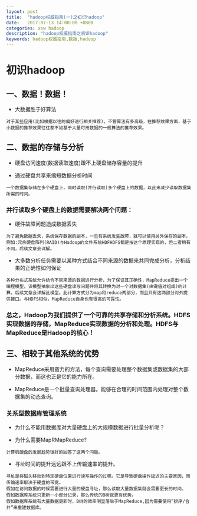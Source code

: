 ```yaml
---
layout: post
title:  "hadoop权威指南(一)之初识hadoop"
date:   2017-07-13 14:00:00 +0800
categories: xsw hadoop
description: "hadoop权威指南之初识hadoop"
keywords: hadoop权威指南,数据,hadoop
---
```


# 初识hadoop

## 一、数据！数据！

- 大数据胜于好算法

```
对于某些应用(比如根据以往的偏好进行相关推荐)，不管算法有多高级，在推荐效果方面，基于小数据的推荐效果往往都不如基于大量可用数据的一般算法的推荐效果。
```

## 二、数据的存储与分析

- 硬盘访问速度(数据读取速度)跟不上硬盘储存容量的提升

- 通过硬盘共享来缩短数据分析时间

```
一个数据集存储在多个硬盘上，同时读取(并行读取)多个硬盘上的数据，以此来减少读取数据集所需的时间。
```

### 并行读取多个硬盘上的数据需要解决两个问题：

- 硬件故障问题造成数据丢失

```
为了避免数据丢失，系统保存数据的副本，一旦有系统发生故障，就可以使用另外保存的副本。例如:冗余硬盘阵列(RAID)与Hadoop的文件系统HDFHDFS都是按这个原理实现的，但二者稍有不同，后续文章会详解。
```

- 大多数分析任务需要以某种方式结合不同来源的数据来共同完成分析，分析结果的正确性如何保证

```
各种分布式系统允许结合不同来源的数据进行分析，为了保证其正确性，MapReduce提出一个编程模型，该模型抽象出这些硬盘读写问题并将其转换为对一个对数据集(由键值对组成)的计算。后续文章会详解此模型。此计算方式分为map和reduce两部分，而且只有这两部分对外提供接口。与HDFS相似，MapReduce自身也有很高的可靠性。
```

### 总之，Hadoop为我们提供了一个可靠的共享存储和分析系统。HDFS实现数据的存储，MapReduce实现数据的分析和处理。HDFS与MapReduce是Hadoop的核心！

## 三、相较于其他系统的优势

- MapReduce采用蛮力的方法，每个查询需要处理整个数据集或数据集的大部分数据，而这也正是它的能力所在。

- MapReduce是一个批量查询处理器。能够在合理的时间范围内处理对整个数据集的动态查询。

### 关系型数据库管理系统

- 为什么不能用数据库对大量硬盘上的大规模数据进行批量分析呢？

- 为什么需要MapRMapReduce?

```
计算机硬盘的发展趋势很好的回答了这两个问题。
```

- 寻址时间的提升远远跟不上传输速率的提升。

```
寻址是将磁头移动到特定硬盘位置进行读写操作的过程。它是导致硬盘操作延迟的主要原因，而传输速率取决于硬盘的带宽。
假如在访问数据的时候需要进行大量的硬盘寻址，那么读取大量数据集就会需要更长的时间。
假如数据库系统只更新一小部分记录，那么传统的B树就更有优势。
假如数据库系统有大量数据更新时，B树的效率明显落后于MapReduce,因为需要使用“排序/合并”来重建数据库。
```

